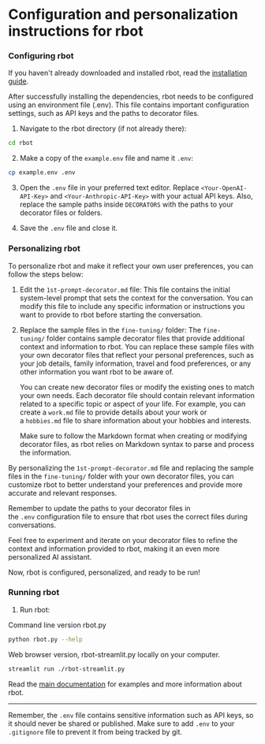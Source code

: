 Configuration and personalization instructions for rbot
=======================================================

### Configuring rbot
If you haven't already downloaded and installed rbot, read the [installation guide](INSTALL.md).

After successfully installing the dependencies, rbot needs to be configured using an environment file (.env). This file contains important configuration settings, such as API keys and the paths to decorator files.

1.  Navigate to the rbot directory (if not already there):

```bash
cd rbot
```

2.  Make a copy of the `example.env` file and name it `.env`:

```bash
cp example.env .env
```

3.  Open the `.env` file in your preferred text editor. Replace `<Your-OpenAI-API-Key>` and `<Your-Anthropic-API-Key>` with your actual API keys. Also, replace the sample paths inside `DECORATORS` with the paths to your decorator files or folders.

4.  Save the `.env` file and close it.

### Personalizing rbot

To personalize rbot and make it reflect your own user preferences, you can follow the steps below:

1.  Edit the `1st-prompt-decorator.md` file: This file contains the initial system-level prompt that sets the context for the conversation. You can modify this file to include any specific information or instructions you want to provide to rbot before starting the conversation.

2.  Replace the sample files in the `fine-tuning/` folder: The `fine-tuning/` folder contains sample decorator files that provide additional context and information to rbot. You can replace these sample files with your own decorator files that reflect your personal preferences, such as your job details, family information, travel and food preferences, or any other information you want rbot to be aware of.

    You can create new decorator files or modify the existing ones to match your own needs. Each decorator file should contain relevant information related to a specific topic or aspect of your life. For example, you can create a `work.md` file to provide details about your work or a `hobbies.md` file to share information about your hobbies and interests.

    Make sure to follow the Markdown format when creating or modifying decorator files, as rbot relies on Markdown syntax to parse and process the information.

By personalizing the `1st-prompt-decorator.md` file and replacing the sample files in the `fine-tuning/` folder with your own decorator files, you can customize rbot to better understand your preferences and provide more accurate and relevant responses.

Remember to update the paths to your decorator files in the `.env` configuration file to ensure that rbot uses the correct files during conversations.

Feel free to experiment and iterate on your decorator files to refine the context and information provided to rbot, making it an even more personalized AI assistant.

Now, rbot is configured, personalized, and ready to be run!

### Running rbot

1.  Run rbot:

Command line version rbot.py
```bash
python rbot.py --help
```

Web browser version, rbot-streamlit.py locally on your computer.
```bash
streamlit run ./rbot-streamlit.py
```

Read the [main documentation](README.md) for examples and more information about rbot.

* * * * *

Remember, the `.env` file contains sensitive information such as API keys, so it should never be shared or published. Make sure to add `.env` to your `.gitignore` file to prevent it from being tracked by git.